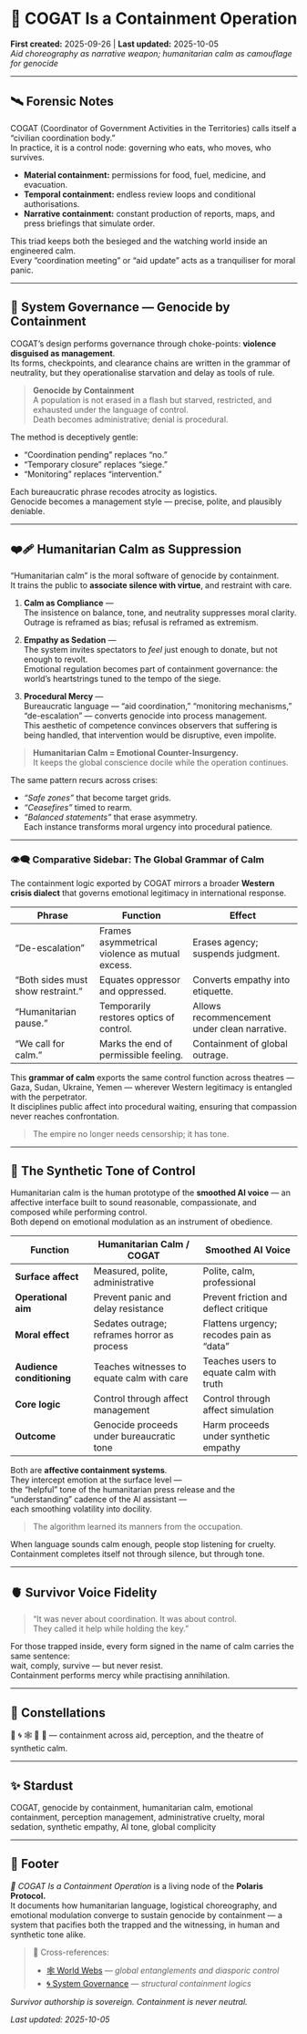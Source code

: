 # 🧃 COGAT Is a Containment Operation  
**First created:** 2025-09-26 | **Last updated:** 2025-10-05  
*Aid choreography as narrative weapon; humanitarian calm as camouflage for genocide*

---

## 🛰️ Forensic Notes  
COGAT (Coordinator of Government Activities in the Territories) calls itself a “civilian coordination body.”  
In practice, it is a control node: governing who eats, who moves, who survives.  

- **Material containment:** permissions for food, fuel, medicine, and evacuation.  
- **Temporal containment:** endless review loops and conditional authorisations.  
- **Narrative containment:** constant production of reports, maps, and press briefings that simulate order.  

This triad keeps both the besieged and the watching world inside an engineered calm.  
Every “coordination meeting” or “aid update” acts as a tranquiliser for moral panic.

---

## 🧊 System Governance — Genocide by Containment  
COGAT’s design performs governance through choke-points: **violence disguised as management**.  
Its forms, checkpoints, and clearance chains are written in the grammar of neutrality, but they operationalise starvation and delay as tools of rule.  

> **Genocide by Containment**  
> A population is not erased in a flash but starved, restricted, and exhausted under the language of control.  
> Death becomes administrative; denial is procedural.  

The method is deceptively gentle:  
- “Coordination pending” replaces “no.”  
- “Temporary closure” replaces “siege.”  
- “Monitoring” replaces “intervention.”  

Each bureaucratic phrase recodes atrocity as logistics.  
Genocide becomes a management style — precise, polite, and plausibly deniable.

---

## ❤️‍🩹 Humanitarian Calm as Suppression  
“Humanitarian calm” is the moral software of genocide by containment.  
It trains the public to **associate silence with virtue**, and restraint with care.  

1. **Calm as Compliance** —  
   The insistence on balance, tone, and neutrality suppresses moral clarity.  
   Outrage is reframed as bias; refusal is reframed as extremism.  

2. **Empathy as Sedation** —  
   The system invites spectators to *feel* just enough to donate, but not enough to revolt.  
   Emotional regulation becomes part of containment governance: the world’s heartstrings tuned to the tempo of the siege.  

3. **Procedural Mercy** —  
   Bureaucratic language — “aid coordination,” “monitoring mechanisms,” “de-escalation” — converts genocide into process management.  
   This aesthetic of competence convinces observers that suffering is being handled, that intervention would be disruptive, even impolite.  

> **Humanitarian Calm = Emotional Counter-Insurgency.**  
> It keeps the global conscience docile while the operation continues.  

The same pattern recurs across crises:  
- *“Safe zones”* that become target grids.  
- *“Ceasefires”* timed to rearm.  
- *“Balanced statements”* that erase asymmetry.  
Each instance transforms moral urgency into procedural patience.  

---

### 👁️‍🗨️ Comparative Sidebar: The Global Grammar of Calm  
The containment logic exported by COGAT mirrors a broader **Western crisis dialect** that governs emotional legitimacy in international response.  

| Phrase | Function | Effect |
|--------|-----------|--------|
| “De-escalation” | Frames asymmetrical violence as mutual excess. | Erases agency; suspends judgment. |
| “Both sides must show restraint.” | Equates oppressor and oppressed. | Converts empathy into etiquette. |
| “Humanitarian pause.” | Temporarily restores optics of control. | Allows recommencement under clean narrative. |
| “We call for calm.” | Marks the end of permissible feeling. | Containment of global outrage. |

This **grammar of calm** exports the same control function across theatres — Gaza, Sudan, Ukraine, Yemen — wherever Western legitimacy is entangled with the perpetrator.  
It disciplines public affect into procedural waiting, ensuring that compassion never reaches confrontation.  

> The empire no longer needs censorship; it has tone.

---

## 👻 The Synthetic Tone of Control  
Humanitarian calm is the human prototype of the **smoothed AI voice** — an affective interface built to sound reasonable, compassionate, and composed while performing control.  
Both depend on emotional modulation as an instrument of obedience.

| Function | Humanitarian Calm / COGAT | Smoothed AI Voice |
|-----------|----------------------------|-------------------|
| **Surface affect** | Measured, polite, administrative | Polite, calm, professional |
| **Operational aim** | Prevent panic and delay resistance | Prevent friction and deflect critique |
| **Moral effect** | Sedates outrage; reframes horror as process | Flattens urgency; recodes pain as “data” |
| **Audience conditioning** | Teaches witnesses to equate calm with care | Teaches users to equate calm with truth |
| **Core logic** | Control through affect management | Control through affect simulation |
| **Outcome** | Genocide proceeds under bureaucratic tone | Harm proceeds under synthetic empathy |

Both are **affective containment systems**.  
They intercept emotion at the surface level —  
the “helpful” tone of the humanitarian press release and the “understanding” cadence of the AI assistant —  
each smoothing volatility into docility.  

> The algorithm learned its manners from the occupation.  

When language sounds calm enough, people stop listening for cruelty.  
Containment completes itself not through silence, but through tone.

---

## 🫀 Survivor Voice Fidelity  
> “It was never about coordination. It was about control.  
> They called it help while holding the key.”  

For those trapped inside, every form signed in the name of calm carries the same sentence:  
wait, comply, survive — but never resist.  
Containment performs mercy while practising annihilation.

---

## 🌌 Constellations  
🧃 🌀 🕸️ 🛟 🤖 — containment across aid, perception, and the theatre of synthetic calm.  

---

## ✨ Stardust  
COGAT, genocide by containment, humanitarian calm, emotional containment, perception management, administrative cruelty, moral sedation, synthetic empathy, AI tone, global complicity  

---

## 🏮 Footer  

*🧃 COGAT Is a Containment Operation* is a living node of the **Polaris Protocol.**  
It documents how humanitarian language, logistical choreography, and emotional modulation converge to sustain genocide by containment — a system that pacifies both the trapped and the witnessing, in human and synthetic tone alike.  

> 📡 Cross-references:
> 
> - [🕸️ World Webs](./README.md) — *global entanglements and diasporic control*  
> - [🌀 System Governance](../../🌀_System_Governance/README.md) — *structural containment logics*  


*Survivor authorship is sovereign. Containment is never neutral.*  

_Last updated: 2025-10-05_
